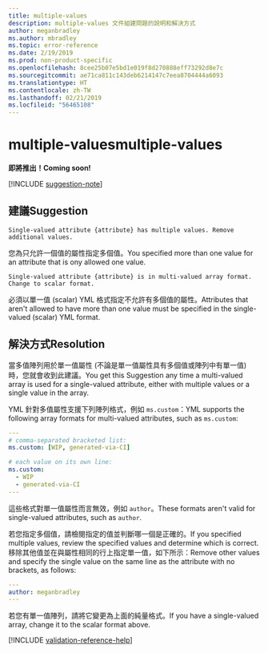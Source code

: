 ```yaml
---
title: multiple-values
description: multiple-values 文件組建問題的說明和解決方式
author: meganbradley
ms.author: mbradley
ms.topic: error-reference
ms.date: 2/19/2019
ms.prod: non-product-specific
ms.openlocfilehash: 8cee25b07e5bd1e019f8d270888eff73292d8e7c
ms.sourcegitcommit: ae71ca811c143deb6214147c7eea8704444a6093
ms.translationtype: HT
ms.contentlocale: zh-TW
ms.lasthandoff: 02/21/2019
ms.locfileid: "56465108"
---
```

# <a name="multiple-values"></a><span data-ttu-id="35b94-103">multiple-values</span><span class="sxs-lookup"><span data-stu-id="35b94-103">multiple-values</span></span>

<span data-ttu-id="35b94-104">**即將推出！**</span><span class="sxs-lookup"><span data-stu-id="35b94-104">**Coming soon!**</span></span>

[!INCLUDE [suggestion-note](includes/suggestion-note.md)]

## <a name="suggestion"></a><span data-ttu-id="35b94-105">建議</span><span class="sxs-lookup"><span data-stu-id="35b94-105">Suggestion</span></span>

`Single-valued attribute {attribute} has multiple values. Remove additional values.`

<span data-ttu-id="35b94-106">您為只允許一個值的屬性指定多個值。</span><span class="sxs-lookup"><span data-stu-id="35b94-106">You specified more than one value for an attribute that is ony allowed one value.</span></span>

`Single-valued attribute {attribute} is in multi-valued array format. Change to scalar format.`

<span data-ttu-id="35b94-107">必須以單一值 (scalar) YML 格式指定不允許有多個值的屬性。</span><span class="sxs-lookup"><span data-stu-id="35b94-107">Attributes that aren't allowed to have more than one value must be specified in the single-valued (scalar) YML format.</span></span>

## <a name="resolution"></a><span data-ttu-id="35b94-108">解決方式</span><span class="sxs-lookup"><span data-stu-id="35b94-108">Resolution</span></span>

<span data-ttu-id="35b94-109">當多值陣列用於單一值屬性 (不論是單一值屬性具有多個值或陣列中有單一值) 時，您就會收到此建議。</span><span class="sxs-lookup"><span data-stu-id="35b94-109">You get this Suggestion any time a multi-valued array is used for a single-valued attribute, either with multiple values or a single value in the array.</span></span>

<span data-ttu-id="35b94-110">YML 針對多值屬性支援下列陣列格式，例如 `ms.custom`：</span><span class="sxs-lookup"><span data-stu-id="35b94-110">YML supports the following array formats for multi-valued attributes, such as `ms.custom`:</span></span>

```yml
---
# comma-separated bracketed list:
ms.custom: [WIP, generated-via-CI]

# each value on its own line:
ms.custom:
  - WIP
  - generated-via-CI
---
```

<span data-ttu-id="35b94-111">這些格式對單一值屬性而言無效，例如 `author`。</span><span class="sxs-lookup"><span data-stu-id="35b94-111">These formats aren't valid for single-valued attributes, such as `author`.</span></span>

<span data-ttu-id="35b94-112">若您指定多個值，請檢閱指定的值並判斷哪一個是正確的。</span><span class="sxs-lookup"><span data-stu-id="35b94-112">If you specified multiple values, review the specified values and determine which is correct.</span></span> <span data-ttu-id="35b94-113">移除其他值並在與屬性相同的行上指定單一值，如下所示：</span><span class="sxs-lookup"><span data-stu-id="35b94-113">Remove other values and specify the single value on the same line as the attribute with no brackets, as follows:</span></span>

```yml
---
author: meganbradley
---
```

<span data-ttu-id="35b94-114">若您有單一值陣列，請將它變更為上面的純量格式。</span><span class="sxs-lookup"><span data-stu-id="35b94-114">If you have a single-valued array, change it to the scalar format above.</span></span>

<!--make sure to add this file to your includes folder and verify the path-->
[!INCLUDE [validation-reference-help](includes/validation-reference-help.md)]
